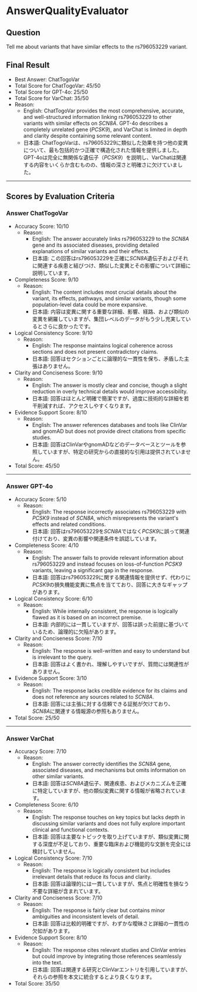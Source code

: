 # AnswerQualityEvaluator

## Question

Tell me about variants that have similar effects to the rs796053229 variant.

## Final Result

- Best Answer: ChatTogoVar
- Total Score for ChatTogoVar: 45/50
- Total Score for GPT-4o: 25/50
- Total Score for VarChat: 35/50
- Reason:
  - English: ChatTogoVar provides the most comprehensive, accurate, and well-structured information linking rs796053229 to other variants with similar effects on *SCN8A*. GPT-4o describes a completely unrelated gene (*PCSK9*), and VarChat is limited in depth and clarity despite containing some relevant content.
  - 日本語: ChatTogoVarは、rs796053229に類似した効果を持つ他の変異について、最も包括的かつ正確で構造化された情報を提供しました。GPT-4oは完全に無関係な遺伝子（*PCSK9*）を説明し、VarChatは関連する内容をいくらか含むものの、情報の深さと明確さに欠けていました。

---

## Scores by Evaluation Criteria

### Answer ChatTogoVar
- Accuracy Score: 10/10
  - Reason: 
    - English: The answer accurately links rs796053229 to the *SCN8A* gene and its associated diseases, providing detailed explanations of similar variants and their effects.
    - 日本語: この回答はrs796053229を正確に*SCN8A*遺伝子およびそれに関連する疾患と結びつけ、類似した変異とその影響について詳細に説明しています。
- Completeness Score: 9/10
  - Reason: 
    - English: The content includes most crucial details about the variant, its effects, pathways, and similar variants, though some population-level data could be more expansive.
    - 日本語: 内容は変異に関する重要な詳細、影響、経路、および類似の変異を網羅していますが、集団レベルのデータがもう少し充実しているとさらに良かったです。
- Logical Consistency Score: 9/10
  - Reason: 
    - English: The response maintains logical coherence across sections and does not present contradictory claims.
    - 日本語: 回答はセクションごとに論理的な一貫性を保ち、矛盾した主張はありません。
- Clarity and Conciseness Score: 9/10
  - Reason: 
    - English: The answer is mostly clear and concise, though a slight reduction in overly technical details would improve accessibility.
    - 日本語: 回答はほとんど明確で簡潔ですが、過度に技術的な詳細を若干削減すれば、アクセスしやすくなります。
- Evidence Support Score: 8/10
  - Reason: 
    - English: The answer references databases and tools like ClinVar and gnomAD but does not provide direct citations from specific studies.
    - 日本語: 回答はClinVarやgnomADなどのデータベースとツールを参照していますが、特定の研究からの直接的な引用は提供されていません。
- Total Score: 45/50

---

### Answer GPT-4o
- Accuracy Score: 5/10
  - Reason: 
    - English: The response incorrectly associates rs796053229 with *PCSK9* instead of *SCN8A*, which misrepresents the variant's effects and related conditions.
    - 日本語: 回答はrs796053229を*SCN8A*ではなく*PCSK9*に誤って関連付けており、変異の影響や関連条件を誤認しています。
- Completeness Score: 4/10
  - Reason: 
    - English: The answer fails to provide relevant information about rs796053229 and instead focuses on loss-of-function *PCSK9* variants, leaving a significant gap in the response.
    - 日本語: 回答はrs796053229に関する関連情報を提供せず、代わりに*PCSK9*の損失機能変異に焦点を当てており、回答に大きなギャップがあります。
- Logical Consistency Score: 6/10
  - Reason: 
    - English: While internally consistent, the response is logically flawed as it is based on an incorrect premise.
    - 日本語: 内部的には一貫していますが、回答は誤った前提に基づいているため、論理的に欠陥があります。
- Clarity and Conciseness Score: 7/10
  - Reason: 
    - English: The response is well-written and easy to understand but is irrelevant to the query.
    - 日本語: 回答はよく書かれ、理解しやすいですが、質問には関連性がありません。
- Evidence Support Score: 3/10
  - Reason: 
    - English: The response lacks credible evidence for its claims and does not reference any sources related to *SCN8A*.
    - 日本語: 回答には主張に対する信頼できる証拠が欠けており、*SCN8A*に関連する情報源の参照もありません。
- Total Score: 25/50

---

### Answer VarChat
- Accuracy Score: 7/10
  - Reason: 
    - English: The answer correctly identifies the *SCN8A* gene, associated diseases, and mechanisms but omits information on other similar variants.
    - 日本語: 回答は*SCN8A*遺伝子、関連疾患、およびメカニズムを正確に特定していますが、他の類似変異に関する情報が省略されています。
- Completeness Score: 6/10
  - Reason: 
    - English: The response touches on key topics but lacks depth in discussing similar variants and does not fully explore important clinical and functional contexts.
    - 日本語: 回答は主要なトピックを取り上げていますが、類似変異に関する深度が不足しており、重要な臨床および機能的な文脈を完全には検討していません。
- Logical Consistency Score: 7/10
  - Reason: 
    - English: The response is logically consistent but includes irrelevant details that reduce its focus and clarity.
    - 日本語: 回答は論理的には一貫していますが、焦点と明確性を損なう不要な詳細が含まれています。
- Clarity and Conciseness Score: 7/10
  - Reason: 
    - English: The response is fairly clear but contains minor ambiguities and inconsistent levels of detail.
    - 日本語: 回答は比較的明確ですが、わずかな曖昧さと詳細の一貫性の欠如があります。
- Evidence Support Score: 8/10
  - Reason: 
    - English: The response cites relevant studies and ClinVar entries but could improve by integrating those references seamlessly into the text.
    - 日本語: 回答は関連する研究とClinVarエントリを引用していますが、それらの参照を本文に統合するとより良くなります。
- Total Score: 35/50